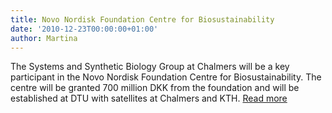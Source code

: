 ```yaml
---
title: Novo Nordisk Foundation Centre for Biosustainability
date: '2010-12-23T00:00:00+01:00'
author: Martina
---
```

The Systems and Synthetic Biology Group at Chalmers will be a key participant in the Novo Nordisk Foundation Centre for Biosustainability. The centre will be granted 700 million DKK from the foundation and will be established at DTU with satellites at Chalmers and KTH. [Read more](http://www.biosustain.dtu.dk/english)
